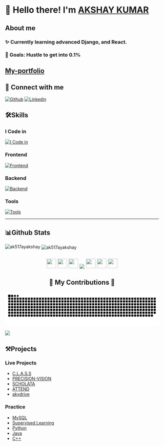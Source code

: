 # 👋 Hello there! I'm [AKSHAY KUMAR](https://github.com/ak517ayakshay)

## About me

### ✨ Currently learning advanced Django, and React.

### 🎯 Goals: Hustle to get into 0.1%

## [My-portfolio](https://ak517ay.vercel.app/)
## 🚀 Connect with me


[![Github](https://skillicons.dev/icons?i=github)](https://github.com/ak517ayakshay)
[![Linkedin](https://skillicons.dev/icons?i=linkedin)](https://www.linkedin.com/in/akshay-kumar-7a8857255/)

## 🛠Skills

### I Code in

[![I Code in](https://skillicons.dev/icons?i=c,cpp,python)](https://github.com/ak517ayakshay)

### Frontend

[![Frontend](https://skillicons.dev/icons?i=html,css,bootstrap,tailwind,figma)](https://github.com/ak517ayakshay)

### Backend

[![Backend](https://skillicons.dev/icons?i=mysql,django)](https://github.com/ak517ayakshay)

### Tools

[![Tools](https://skillicons.dev/icons?i=git,github,githubactions,vercel,vscode)](https://github.com/ak517ayakshay)

<hr>

## 📊Github Stats

<p><img align="left" src="https://github-readme-stats.vercel.app/api/top-langs?username=ak517ayakshay&langs_count=10&show_icons=true&locale=en&theme=radical" alt="ak517ayakshay" /></p>
 
<p>&nbsp;<img align="center" src="https://github-readme-streak-stats.herokuapp.com/?user=ak517ayakshay&theme=radical" alt="ak517ayakshay" /></p>

<h2 align="center">
<img src="https://firebasestorage.googleapis.com/v0/b/storage-2a9f1.appspot.com/o/github-readme-img%2Fparty-parrot.gif?alt=media&token=27a30ea7-24f3-46db-97bd-69351d5411ea" width="31" height="31"/>
<img src="https://firebasestorage.googleapis.com/v0/b/storage-2a9f1.appspot.com/o/github-readme-img%2Fparty-parrot.gif?alt=media&token=27a30ea7-24f3-46db-97bd-69351d5411ea" width="31" height="31"/>
<img src="https://firebasestorage.googleapis.com/v0/b/storage-2a9f1.appspot.com/o/github-readme-img%2Fparty-parrot.gif?alt=media&token=27a30ea7-24f3-46db-97bd-69351d5411ea" width="31" height="31"/>
<img src="https://komarev.com/ghpvc/?username=100percentBAKA&&style=round-square" align="center" />
<img src="https://firebasestorage.googleapis.com/v0/b/storage-2a9f1.appspot.com/o/github-readme-img%2Fparty-parrot-2.gif?alt=media&token=4d7be19e-492c-4f18-9ea2-3773989b2721" width="31" height="31"/>
<img src="https://firebasestorage.googleapis.com/v0/b/storage-2a9f1.appspot.com/o/github-readme-img%2Fparty-parrot-2.gif?alt=media&token=4d7be19e-492c-4f18-9ea2-3773989b2721" width="31" height="31"/>
<img src="https://firebasestorage.googleapis.com/v0/b/storage-2a9f1.appspot.com/o/github-readme-img%2Fparty-parrot-2.gif?alt=media&token=4d7be19e-492c-4f18-9ea2-3773989b2721" width="31" height="31"/>
</h2>

<div align="center">
  <h2>🐍 My Contributions 🐍</h2>
  <img alt="snake eating my contributions" src="https://raw.githubusercontent.com/salesp07/salesp07/output/github-contribution-grid-snake.svg" />
  <br/>
</div>

![](https://i.imgur.com/waxVImv.png)

## ⚒Projects

### Live Projects
- [C.L.A.S.S](https://github.com/ak517ayakshay/C.L.A.S.S)
- [PRECISION-VISION](https://github.com/ak517ayakshay/PRECISION-VISION)
- [SCHOLATA](https://github.com/ak517ayakshay/project-scholata)
- [ATTEND](https://github.com/ak517ayakshay/project-attendence-shortage)
- [akydrive](https://github.com/ak517ayakshay/project-pcdrive)


### Practice
- [MySQL](https://github.com/ak517ayakshay/my-sql)
- [Supervised Learning](https://github.com/ak517ayakshay/supervised-learning)
- [Python](https://github.com/ak517ayakshay/python)
- [Java](https://github.com/ak517ayakshay/javamain)
- [C++](https://github.com/ak517ayakshay/c-)


